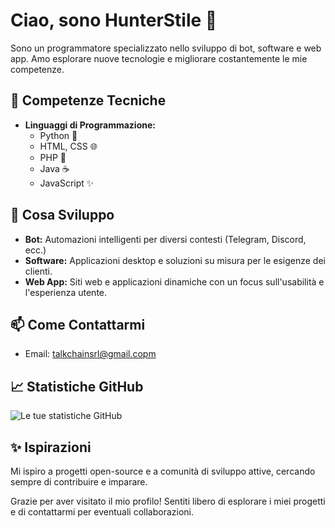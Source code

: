 # Ciao, sono HunterStile 👋

Sono un programmatore specializzato nello sviluppo di bot, software e web app. Amo esplorare nuove tecnologie e migliorare costantemente le mie competenze.

## 🔧 Competenze Tecniche

- **Linguaggi di Programmazione:**
  - Python 🐍
  - HTML, CSS 🌐
  - PHP 🐘
  - Java ☕
  - JavaScript ✨

## 🚀 Cosa Sviluppo

- **Bot:** Automazioni intelligenti per diversi contesti (Telegram, Discord, ecc.)
- **Software:** Applicazioni desktop e soluzioni su misura per le esigenze dei clienti.
- **Web App:** Siti web e applicazioni dinamiche con un focus sull'usabilità e l'esperienza utente.

## 📫 Come Contattarmi

- Email: [talkchainsrl@gmail.copm](mailto:tuoindirizzoemail@example.com)

## 📈 Statistiche GitHub

![Le tue statistiche GitHub](https://github-readme-stats.vercel.app/api?username=iltuoutente&show_icons=true&theme=radical)

## ✨ Ispirazioni

Mi ispiro a progetti open-source e a comunità di sviluppo attive, cercando sempre di contribuire e imparare.

Grazie per aver visitato il mio profilo! Sentiti libero di esplorare i miei progetti e di contattarmi per eventuali collaborazioni.

